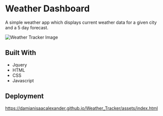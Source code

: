 # Weather Dashboard

A simple weather app which displays current weather data for a given city and a 5 day forecast.

![Weather Tracker Image](https://i.gyazo.com/2d79c9569114b084901ebaea7990e163.png)

## Built With
* Jquery
* HTML
* CSS
* Javascript

## Deployment 
https://damianisaacalexander.github.io/Weather_Tracker/assets/index.html

